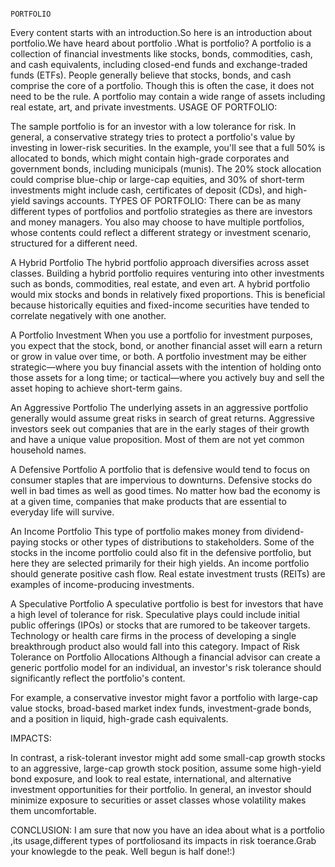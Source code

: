                                                                         PORTFOLIO


Every content starts with an introduction.So here is an introduction about portfolio.We have heard about portfolio .What is portfolio? A portfolio is a collection of financial investments like stocks, bonds, commodities, cash, and cash equivalents, including closed-end funds and exchange-traded funds (ETFs). People generally believe that stocks, bonds, and cash comprise the core of a portfolio. Though this is often the case, it does not need to be the rule. A portfolio may contain a wide range of assets including real estate, art, and private investments. 
               USAGE OF PORTFOLIO:
 
The sample portfolio is for an investor with a low tolerance for risk. In general, a conservative strategy tries to protect a portfolio's value by investing in lower-risk securities. In the example, you'll see that a full 50% is allocated to bonds, which might contain high-grade corporates and government bonds, including municipals (munis). The 20% stock allocation could comprise blue-chip or large-cap equities, and 30% of short-term investments might include cash, certificates of deposit (CDs), and high-yield savings accounts.
TYPES OF PORTFOLIO:
There can be as many different types of portfolios and portfolio strategies as there are investors and money managers. You also may choose to have multiple portfolios, whose contents could reflect a different strategy or investment scenario, structured for a different need.


A Hybrid Portfolio
The hybrid portfolio approach diversifies across asset classes. Building a hybrid portfolio requires venturing into other investments such as bonds, commodities, real estate, and even art. A hybrid portfolio would mix stocks and bonds in relatively fixed proportions. This is beneficial because historically equities and fixed-income securities have tended to correlate negatively with one another.

A Portfolio Investment
When you use a portfolio for investment purposes, you expect that the stock, bond, or another financial asset will earn a return or grow in value over time, or both. A portfolio investment may be either strategic—where you buy financial assets with the intention of holding onto those assets for a long time; or tactical—where you actively buy and sell the asset hoping to achieve short-term gains.

An Aggressive Portfolio
The underlying assets in an aggressive portfolio generally would assume great risks in search of great returns. Aggressive investors seek out companies that are in the early stages of their growth and have a unique value proposition. Most of them are not yet common household names.

A Defensive Portfolio
A portfolio that is defensive would tend to focus on consumer staples that are impervious to downturns. Defensive stocks do well in bad times as well as good times. No matter how bad the economy is at a given time, companies that make products that are essential to everyday life will survive.

An Income Portfolio
This type of portfolio makes money from dividend-paying stocks or other types of distributions to stakeholders. Some of the stocks in the income portfolio could also fit in the defensive portfolio, but here they are selected primarily for their high yields. An income portfolio should generate positive cash flow. Real estate investment trusts (REITs) are examples of income-producing investments.

A Speculative Portfolio
A speculative portfolio is best for investors that have a high level of tolerance for risk. Speculative plays could include initial public offerings (IPOs) or stocks that are rumored to be takeover targets. Technology or health care firms in the process of developing a single breakthrough product also would fall into this category. 
Impact of Risk Tolerance on Portfolio Allocations
Although a financial advisor can create a generic portfolio model for an individual, an investor's risk tolerance should significantly reflect the portfolio's content.

For example, a conservative investor might favor a portfolio with large-cap value stocks, broad-based market index funds, investment-grade bonds, and a position in liquid, high-grade cash equivalents.

IMPACTS:

In contrast, a risk-tolerant investor might add some small-cap growth stocks to an aggressive, large-cap growth stock position, assume some high-yield bond exposure, and look to real estate, international, and alternative investment opportunities for their portfolio. In general, an investor should minimize exposure to securities or asset classes whose volatility makes them uncomfortable.
 
 CONCLUSION:
 I am sure that now you have an idea about what is a portfolio ,its usage,different types of portfoliosand its impacts in risk toerance.Grab your knowlegde to the peak.
 Well begun is half done!:)
